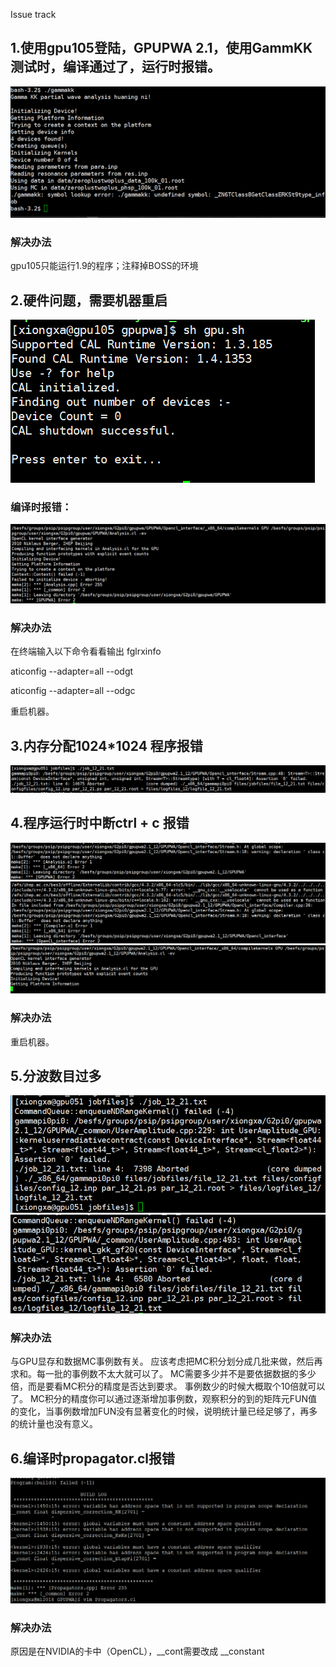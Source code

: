 Issue track 
## 1.使用gpu105登陆，GPUPWA 2.1，使用GammKK测试时，编译通过了，运行时报错。
![](1.png)
### 解决办法
gpu105只能运行1.9的程序；注释掉BOSS的环境

## 2.硬件问题，需要机器重启
![](2.png)

### 编译时报错：
![](2_2.png)
### 解决办法
在终端输入以下命令看看输出
fglrxinfo

aticonfig --adapter=all --odgt

aticonfig --adapter=all --odgc

重启机器。

##  3.内存分配1024*1024 程序报错
![](3.png)

## 4.程序运行时中断ctrl + c 报错
![](4.png)
![](4_2.png)
![](4_3.png)
### 解决办法
重启机器。

## 5.分波数目过多
![](5.png)
![](5_2.png)
### 解决办法
与GPU显存和数据MC事例数有关。
应该考虑把MC积分划分成几批来做，然后再求和。每一批的事例数不太大就可以了。
MC需要多少并不是要依据数据的多少倍，而是要看MC积分的精度是否达到要求。
事例数少的时候大概取个10倍就可以了。
MC积分的精度你可以通过逐渐增加事例数，观察积分的到的矩阵元FUN值的变化，当事例数增加FUN没有显著变化的时候，说明统计量已经足够了，再多的统计量也没有意义。

## 6.编译时propagator.cl报错
![](6.png)
### 解决办法
原因是在NVIDIA的卡中（OpenCL），__cont需要改成 __constant
